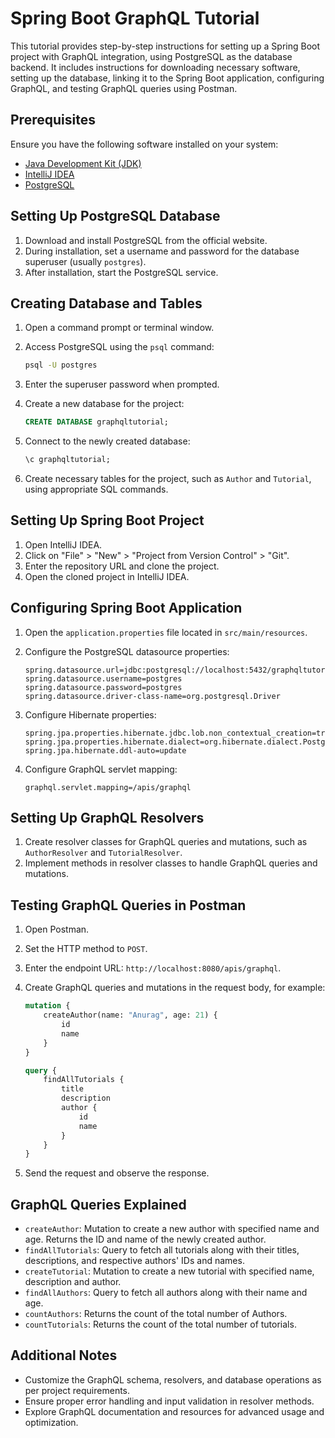 # Spring Boot GraphQL Tutorial

This tutorial provides step-by-step instructions for setting up a Spring Boot project with GraphQL integration, using PostgreSQL as the database backend. It includes instructions for downloading necessary software, setting up the database, linking it to the Spring Boot application, configuring GraphQL, and testing GraphQL queries using Postman.

## Prerequisites

Ensure you have the following software installed on your system:

- [Java Development Kit (JDK)](https://www.oracle.com/java/technologies/javase-downloads.html)
- [IntelliJ IDEA](https://www.jetbrains.com/idea/)
- [PostgreSQL](https://www.postgresql.org/download/)

## Setting Up PostgreSQL Database

1. Download and install PostgreSQL from the official website.
2. During installation, set a username and password for the database superuser (usually `postgres`).
3. After installation, start the PostgreSQL service.

## Creating Database and Tables

1. Open a command prompt or terminal window.
2. Access PostgreSQL using the `psql` command:

    ```bash
    psql -U postgres
    ```

3. Enter the superuser password when prompted.
4. Create a new database for the project:

    ```sql
    CREATE DATABASE graphqltutorial;
    ```

5. Connect to the newly created database:

    ```sql
    \c graphqltutorial;
    ```

6. Create necessary tables for the project, such as `Author` and `Tutorial`, using appropriate SQL commands.

## Setting Up Spring Boot Project

1. Open IntelliJ IDEA.
2. Click on "File" > "New" > "Project from Version Control" > "Git".
3. Enter the repository URL and clone the project.
4. Open the cloned project in IntelliJ IDEA.

## Configuring Spring Boot Application

1. Open the `application.properties` file located in `src/main/resources`.
2. Configure the PostgreSQL datasource properties:

    ```properties
    spring.datasource.url=jdbc:postgresql://localhost:5432/graphqltutorial
    spring.datasource.username=postgres
    spring.datasource.password=postgres
    spring.datasource.driver-class-name=org.postgresql.Driver
    ```

3. Configure Hibernate properties:

    ```properties
    spring.jpa.properties.hibernate.jdbc.lob.non_contextual_creation=true
    spring.jpa.properties.hibernate.dialect=org.hibernate.dialect.PostgreSQLDialect
    spring.jpa.hibernate.ddl-auto=update
    ```

4. Configure GraphQL servlet mapping:

    ```properties
    graphql.servlet.mapping=/apis/graphql
    ```

## Setting Up GraphQL Resolvers

1. Create resolver classes for GraphQL queries and mutations, such as `AuthorResolver` and `TutorialResolver`.
2. Implement methods in resolver classes to handle GraphQL queries and mutations.

## Testing GraphQL Queries in Postman

1. Open Postman.
2. Set the HTTP method to `POST`.
3. Enter the endpoint URL: `http://localhost:8080/apis/graphql`.
4. Create GraphQL queries and mutations in the request body, for example:

    ```graphql
    mutation {
        createAuthor(name: "Anurag", age: 21) {
            id
            name
        }
    }
    ```

    ```graphql
    query {
        findAllTutorials {
            title
            description
            author {
                id
                name
            }
        }
    }
    ```

5. Send the request and observe the response.

## GraphQL Queries Explained

- `createAuthor`: Mutation to create a new author with specified name and age. Returns the ID and name of the newly created author.
- `findAllTutorials`: Query to fetch all tutorials along with their titles, descriptions, and respective authors' IDs and names.
- `createTutorial`: Mutation to create a new tutorial with specified name, description and author.
- `findAllAuthors`: Query to fetch all authors along with their name and age.
- `countAuthors`: Returns the count of the total number of Authors.
- `countTutorials`: Returns the count of the total number of tutorials.

## Additional Notes

- Customize the GraphQL schema, resolvers, and database operations as per project requirements.
- Ensure proper error handling and input validation in resolver methods.
- Explore GraphQL documentation and resources for advanced usage and optimization.

